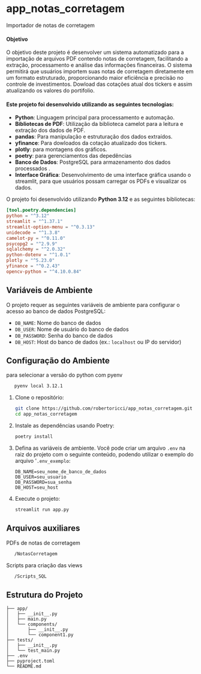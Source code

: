 # app_notas_corretagem
Importador de notas de corretagem 


#### Objetivo
O objetivo deste projeto é desenvolver um sistema automatizado para a importação de arquivos PDF contendo notas de corretagem, facilitando a extração, processamento e análise das informações financeiras. 
O sistema permitirá que usuários importem suas notas de corretagem diretamente em um formato estruturado, proporcionando maior eficiência e precisão no controle de investimentos.
Dowload das cotações atual dos tickers e assim atualizando os valores do portifolio.


#### Este projeto foi desenvolvido utilizando as seguintes tecnologias:


- **Python**: Linguagem principal para processamento e automação.
- **Bibliotecas de PDF**: Utilização da biblioteca camelot para a leitura e extração dos dados de PDF.
- **pandas**: Para manipulação e estruturação dos dados extraídos.
- **yfinance**: Para dowloados da cotação atualizado dos tickers.                
- **plotly**: para montagens dos gráficos.   
- **poetry**: para gerenciamentos das depedências 
- **Banco de Dados**:  PostgreSQL para armazenamento dos dados processados .
- **Interface Gráfica**: Desenvolvimento de uma interface gráfica usando o streamlit, para que usuários possam carregar os PDFs e visualizar os dados.


O projeto foi desenvolvido utilizando **Python 3.12** e as seguintes bibliotecas:

```toml
[tool.poetry.dependencies]
python = "^3.12"
streamlit = "^1.37.1"
streamlit-option-menu = "^0.3.13"
unidecode = "^1.3.8"
camelot-py = "^0.11.0"
psycopg2 = "^2.9.9"
sqlalchemy = "^2.0.32"
python-dotenv = "^1.0.1"
plotly = "^5.23.0"
yfinance = "^0.2.43"
opencv-python = "^4.10.0.84"
```

## Variáveis de Ambiente

O projeto requer as seguintes variáveis de ambiente para configurar o acesso ao banco de dados PostgreSQL:

- `DB_NAME`: Nome do banco de dados
- `DB_USER`: Nome de usuário do banco de dados
- `DB_PASSWORD`: Senha do banco de dados
- `DB_HOST`: Host do banco de dados (ex.: `localhost` ou IP do servidor)


## Configuração do Ambiente

para selecionar a versão do python com pyenv
```bash
   pyenv local 3.12.1
   ```

1. Clone o repositório:
   ```bash
   git clone https://github.com/robertoricci/app_notas_corretagem.git
   cd app_notas_corretagem
   ```

2. Instale as dependências usando Poetry:
   ```bash
   poetry install
   ```

3. Defina as variáveis de ambiente. Você pode criar um arquivo `.env` na raiz do projeto com o seguinte conteúdo, podendo utilizar o exemplo do arquivo '`.env_exemplo`:
   ```env
   DB_NAME=seu_nome_de_banco_de_dados
   DB_USER=seu_usuario
   DB_PASSWORD=sua_senha
   DB_HOST=seu_host
   ```

4. Execute o projeto:
   ```bash
   streamlit run app.py
   ```


## Arquivos auxiliares

PDFs de notas de corretagem
```bash
   /NotasCorretagem
   ```

Scripts para criação das views 
```bash
   /Scripts_SQL
   ```

## Estrutura do Projeto

```plaintext
├── app/
│   ├── __init__.py
│   ├── main.py
│   └── components/
│       ├── __init__.py
│       └── component1.py
├── tests/
│   ├── __init__.py
│   └── test_main.py
├── .env
├── pyproject.toml
└── README.md




